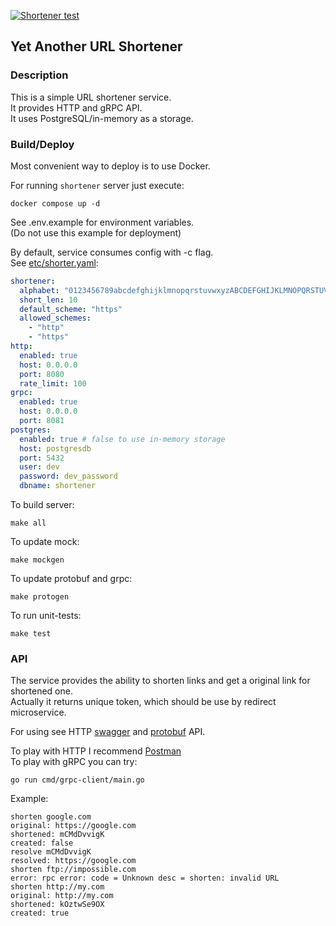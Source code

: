[![Shortener test](https://github.com/amanakin/shortener/actions/workflows/test.yaml/badge.svg?branch=master)](https://github.com/amanakin/shortener/actions/workflows/test.yaml)

## Yet Another URL Shortener

### Description
This is a simple URL shortener service.\
It provides HTTP and gRPC API.\
It uses PostgreSQL/in-memory as a storage.

### Build/Deploy
Most convenient way to deploy is to use Docker.

For running `shortener` server just execute:
```shell
docker compose up -d
```
See .env.example for environment variables.\
(Do not use this example for deployment)

By default, service consumes config with -c flag.\
See [etc/shorter.yaml](etc/shortener.yaml):
```yaml
shortener:
  alphabet: "0123456789abcdefghijklmnopqrstuvwxyzABCDEFGHIJKLMNOPQRSTUVWXYZ_"
  short_len: 10
  default_scheme: "https"
  allowed_schemes:
    - "http"
    - "https"
http:
  enabled: true
  host: 0.0.0.0
  port: 8080
  rate_limit: 100
grpc:
  enabled: true
  host: 0.0.0.0
  port: 8081
postgres:
  enabled: true # false to use in-memory storage
  host: postgresdb
  port: 5432
  user: dev
  password: dev_password
  dbname: shortener

```

To build server:
```shell
make all
```

To update mock:
```shell
make mockgen
```

To update protobuf and grpc:
```shell
make protogen
```

To run unit-tests:
```shell
make test
```

### API

The service provides the ability to shorten links and get a original link for shortened one.\
Actually it returns unique token, which should be use by redirect microservice.

For using see HTTP [swagger](api/http/shortener.yaml) and [protobuf](api/grpc/shortener.proto) API.

To play with HTTP I recommend [Postman](https://www.postman.com/)\
To play with gRPC you can try:
```shell
go run cmd/grpc-client/main.go
```
Example:
```
shorten google.com
original: https://google.com
shortened: mCMdDvvigK
created: false
resolve mCMdDvvigK
resolved: https://google.com
shorten ftp://impossible.com
error: rpc error: code = Unknown desc = shorten: invalid URL
shorten http://my.com
original: http://my.com
shortened: kOztwSe9OX
created: true
```


